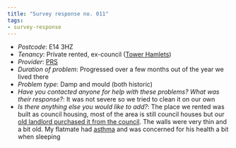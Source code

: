 ```yaml
---
title: "Survey response no. 011"
tags: 
- survey-response
---
```


- *Postcode*: E14 3HZ  
- *Tenancy*: Private rented, ex-council ([Tower Hamlets](providers/tower-hamlets))  
- *Provider*: [PRS](providers/PRS)
- *Duration of problem*: Progressed over a few months out of the year we lived there
- *Problem type*: Damp and mould (both historic)  
- *Have you contacted anyone for help with these problems? What was their response?*: It was not severe so we tried to clean it on our own  
- *Is there anything else you would like to add?*: The place we rented was built as council housing, most of the area is still council houses but our [old landlord purchased it from the council](cause-effect-affect/right-to-buy). The walls were very thin and a bit old. My flatmate had [asthma](cause-effect-affect/Asthma) and was concerned for his health a bit when sleeping  